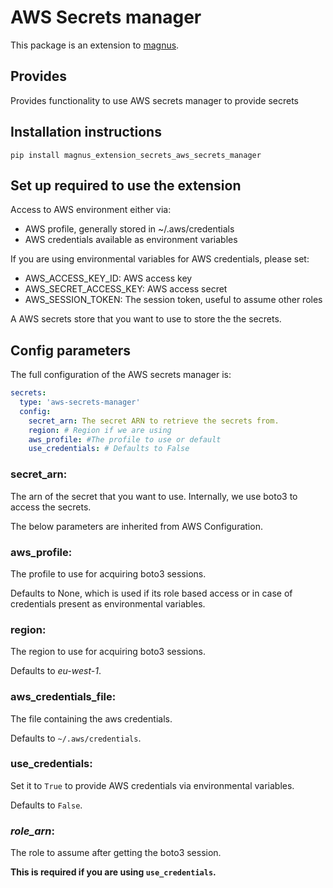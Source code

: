 # AWS Secrets manager

This package is an extension to [magnus](https://github.com/AstraZeneca/magnus-core).

## Provides

Provides functionality to use AWS secrets manager to provide secrets

## Installation instructions

```pip install magnus_extension_secrets_aws_secrets_manager```

## Set up required to use the extension

Access to AWS environment either via:

- AWS profile, generally stored in ~/.aws/credentials
- AWS credentials available as environment variables

If you are using environmental variables for AWS credentials, please set:

- AWS_ACCESS_KEY_ID: AWS access key
- AWS_SECRET_ACCESS_KEY: AWS access secret
- AWS_SESSION_TOKEN: The session token, useful to assume other roles

A AWS secrets store that you want to use to store the the secrets.

## Config parameters

The full configuration of the AWS secrets manager is:

```yaml
secrets:
  type: 'aws-secrets-manager'
  config:
    secret_arn: The secret ARN to retrieve the secrets from.
    region: # Region if we are using
    aws_profile: #The profile to use or default
    use_credentials: # Defaults to False
```

### **secret_arn**:

The arn of the secret that you want to use. Internally, we use boto3 to access the secrets.

The below parameters are inherited from AWS Configuration.

### **aws_profile**:

The profile to use for acquiring boto3 sessions.

Defaults to None, which is used if its role based access or in case of credentials present as environmental variables.

### **region**:

The region to use for acquiring boto3 sessions.

Defaults to *eu-west-1*.


### **aws_credentials_file**:

The file containing the aws credentials.

Defaults to ```~/.aws/credentials```.

### **use_credentials**:

Set it to ```True``` to provide AWS credentials via environmental variables.

Defaults to ```False```.

### ***role_arn***:

The role to assume after getting the boto3 session.

**This is required if you are using ```use_credentials```.**
